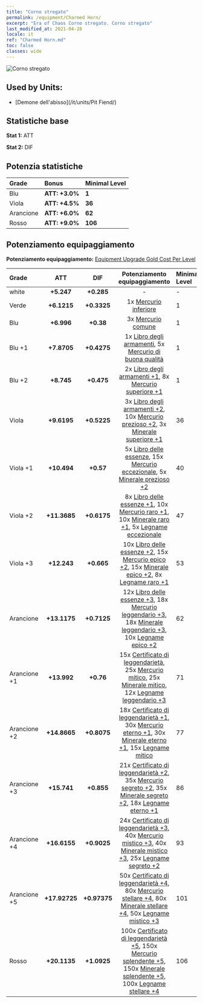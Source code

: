 ```yaml
---
title: "Corno stregato"
permalink: /equipment/Charmed Horn/
excerpt: "Era of Chaos Corno stregato. Corno stregato"
last_modified_at: 2021-04-28
locale: it
ref: "Charmed Horn.md"
toc: false
classes: wide
---
```


  ![Corno stregato](/images/e/e_5053.png)

## Used by Units:

* [Demone dell'abisso](/it/units/Pit Fiend/) 


## Statistiche base
 **Stat 1:** ATT

 **Stat 2:** DIF

## Potenzia statistiche

  |     Grade    |   Bonus | Minimal Level | 
  |:-------------|:--------|:--------------| 
  | Blu | **ATT: +3.0%** | **1** | 
  | Viola | **ATT: +4.5%** | **36** | 
  | Arancione | **ATT: +6.0%** | **62** | 
  | Rosso | **ATT: +9.0%** | **106** | 


## Potenziamento equipaggiamento
 **Potenziamento equipaggiamento:** [Equipment Upgrade Gold Cost Per Level](/equipment/EquipmentUpgradeCostPerLevel/) 

  |          Grade      | ATT | DIF | Potenziamento equipaggiamento | Minimal Level |
  |:--------------------|:---------:|:---------:|:----------------:|:--------------|
  | white | **+5.247** | **+0.285** | - | - |
  | Verde | **+6.1215** | **+0.3325** | 1x [Mercurio inferiore](/ItemsIT/mat_2/) | 1 |
  | Blu | **+6.996** | **+0.38** | 3x [Mercurio comune](/ItemsIT/mat_8/) | 1 |
  | Blu +1 | **+7.8705** | **+0.4275** | 1x [Libro degli armamenti](/ItemsIT/mat_18/), 5x [Mercurio di buona qualità](/ItemsIT/mat_14/) | 1 |
  | Blu +2 | **+8.745** | **+0.475** | 2x [Libro degli armamenti +1](/ItemsIT/mat_25/), 8x [Mercurio superiore +1](/ItemsIT/mat_21/) | 1 |
  | Viola | **+9.6195** | **+0.5225** | 3x [Libro degli armamenti +2](/ItemsIT/mat_32/), 10x [Mercurio prezioso +2](/ItemsIT/mat_28/), 3x [Minerale superiore +1](/ItemsIT/mat_19/) | 36 |
  | Viola +1 | **+10.494** | **+0.57** | 5x [Libro delle essenze](/ItemsIT/mat_39/), 15x [Mercurio eccezionale](/ItemsIT/mat_35/), 5x [Minerale prezioso +2](/ItemsIT/mat_26/) | 40 |
  | Viola +2 | **+11.3685** | **+0.6175** | 8x [Libro delle essenze +1](/ItemsIT/mat_46/), 10x [Mercurio raro +1](/ItemsIT/mat_42/), 10x [Minerale raro +1](/ItemsIT/mat_40/), 5x [Legname eccezionale](/ItemsIT/mat_34/) | 47 |
  | Viola +3 | **+12.243** | **+0.665** | 10x [Libro delle essenze +2](/ItemsIT/mat_53/), 15x [Mercurio epico +2](/ItemsIT/mat_49/), 15x [Minerale epico +2](/ItemsIT/mat_47/), 8x [Legname raro +1](/ItemsIT/mat_41/) | 53 |
  | Arancione | **+13.1175** | **+0.7125** | 12x [Libro delle essenze +3](/ItemsIT/mat_60/), 18x [Mercurio leggendario +3](/ItemsIT/mat_56/), 18x [Minerale leggendario +3](/ItemsIT/mat_54/), 10x [Legname epico +2](/ItemsIT/mat_48/) | 62 |
  | Arancione +1 | **+13.992** | **+0.76** | 15x [Certificato di leggendarietà](/ItemsIT/mat_67/), 25x [Mercurio mitico](/ItemsIT/mat_63/), 25x [Minerale mitico](/ItemsIT/mat_61/), 12x [Legname leggendario +3](/ItemsIT/mat_55/) | 71 |
  | Arancione +2 | **+14.8665** | **+0.8075** | 18x [Certificato di leggendarietà +1](/ItemsIT/mat_74/), 30x [Mercurio eterno +1](/ItemsIT/mat_70/), 30x [Minerale eterno +1](/ItemsIT/mat_68/), 15x [Legname mitico](/ItemsIT/mat_62/) | 77 |
  | Arancione +3 | **+15.741** | **+0.855** | 21x [Certificato di leggendarietà +2](/ItemsIT/mat_81/), 35x [Mercurio segreto +2](/ItemsIT/mat_77/), 35x [Minerale segreto +2](/ItemsIT/mat_75/), 18x [Legname eterno +1](/ItemsIT/mat_69/) | 86 |
  | Arancione +4 | **+16.6155** | **+0.9025** | 24x [Certificato di leggendarietà +3](/ItemsIT/mat_88/), 40x [Mercurio mistico +3](/ItemsIT/mat_84/), 40x [Minerale mistico +3](/ItemsIT/mat_82/), 25x [Legname segreto +2](/ItemsIT/mat_76/) | 93 |
  | Arancione +5 | **+17.92725** | **+0.97375** | 50x [Certificato di leggendarietà +4](/ItemsIT/mat_95/), 80x [Mercurio stellare +4](/ItemsIT/mat_91/), 80x [Minerale stellare +4](/ItemsIT/mat_89/), 50x [Legname mistico +3](/ItemsIT/mat_83/) | 101 |
  | Rosso | **+20.1135** | **+1.0925** | 100x [Certificato di leggendarietà +5](/ItemsIT/mat_102/), 150x [Mercurio splendente +5](/ItemsIT/mat_98/), 150x [Minerale splendente +5](/ItemsIT/mat_96/), 100x [Legname stellare +4](/ItemsIT/mat_90/) | 106 |

